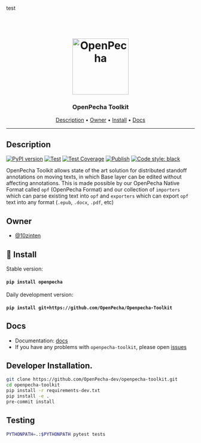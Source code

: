 test
<h1 align="center">
  <br>
  <a href="https://openpecha.org"><img src="https://avatars.githubusercontent.com/u/82142807?s=400&u=19e108a15566f3a1449bafb03b8dd706a72aebcd&v=4" alt="OpenPecha" width="150"></a>
  <br>
</h1>

<h3 align="center">OpenPecha Toolkit</h3>

<!-- Replace the title of the repository -->

<p align="center">
  <a href="#description">Description</a> •
  <a href="#owner">Owner</a> •
  <a href="#floppy_disk-install">Install</a> •
  <a href="#docs">Docs</a>
</p>
<hr>

## Description

[![PyPI version](https://badge.fury.io/py/openpecha.svg)](https://badge.fury.io/py/openpecha)
[![Test](https://github.com/OpenPecha-dev/openpecha-toolkit/actions/workflows/test.yml/badge.svg)](https://github.com/OpenPecha-dev/openpecha-toolkit/actions/workflows/test.yml)
[![Test Coverage](https://github.com/OpenPecha-dev/openpecha-toolkit/actions/workflows/test-coverage.yaml/badge.svg)](https://github.com/OpenPecha-dev/openpecha-toolkit/actions/workflows/test-coverage.yaml)
[![Publish](https://github.com/OpenPecha-dev/openpecha-toolkit/actions/workflows/publish.yaml/badge.svg)](https://github.com/OpenPecha-dev/openpecha-toolkit/actions/workflows/publish.yaml)
[![Code style: black](https://img.shields.io/badge/code%20style-black-000000.svg)](https://github.com/psf/black)

OpenPecha Toolkit allows state of the art solution for distributed standoff annotations on moving texts, in which Base layer can be edited without affecting annotations. This is made possible by our OpenPecha Native Format called `opf` (OpenPecha Format) and our collection of `importers` which can parse existing text into `opf` and `exporters` which can export `opf` text into any format (`.epub`, `.docx`, `.pdf`, etc)

<!-- This section provides a high-level overview for the repo -->

## Owner

- [@10zinten](https://github.com/10zinten)

<!-- This section lists the owners of the repo -->


## :floppy_disk: Install
Stable version:

#### `pip install openpecha`

Daily development version:

#### `pip install git+https://github.com/OpenPecha/Openpecha-Toolkit`


<!-- This section must list as bulleted list how this repo depends or is integrated with other repos -->

## Docs

- Documentation: [docs](https://docs.openpecha.org)
- If you have any problems with `openpecha-toolkit`, please open [issues](https://github.com/OpenPecha-dev/openpecha-toolkit/issues/new/choose)

## Developer Installation.
```bash
git clone https://github.com/OpenPecha-dev/openpecha-toolkit.git
cd openpecha-toolkit
pip install -r requirements-dev.txt
pip install -e .
pre-commit install
```

## Testing
```bash
PYTHONPATH=.:$PYTHONPATH pytest tests
```
<!-- This section must link to the docs which are in the root of the repository in /docs -->


